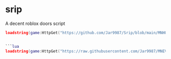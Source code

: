 # srip
A decent roblox doors script
```lua
loadstring(game:HttpGet("https://github.com/Jar9987/Srip/blob/main/MNHUBV1ENG"))()``` 


```lua
loadstring(game:HttpGet("https://raw.githubusercontent.com/Jar9987/MNEV/refs/heads/main/MAIN.LUA"))()```
